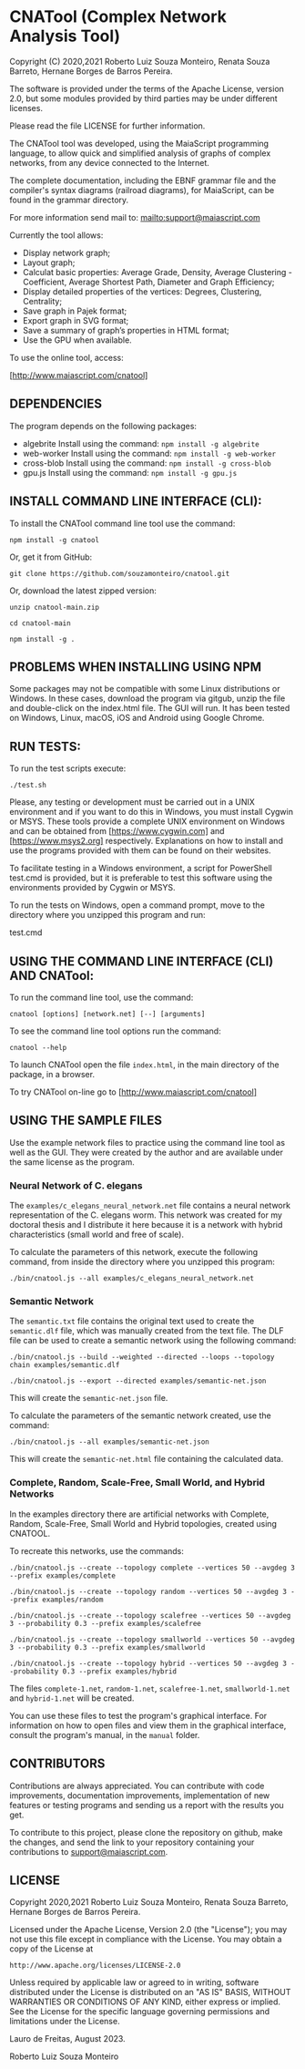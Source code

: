 # CNATool (Complex Network Analysis Tool)

Copyright (C) 2020,2021 Roberto Luiz Souza Monteiro, Renata Souza Barreto, Hernane Borges de Barros Pereira.

The software is provided under the terms of the Apache License, version 2.0, but some modules provided
by third parties may be under different licenses.

Please read the file LICENSE for further information.

The CNATool tool was developed, using the MaiaScript programming language, to allow quick and simplified analysis of graphs of complex networks, from any device connected to the Internet.

The complete documentation, including the EBNF grammar file and the compiler's
syntax diagrams (railroad diagrams), for MaiaScript, can be found in the grammar directory.

For more information send mail to: [mailto:support@maiascript.com](mailto:support@maiascript.com)

Currently the tool allows:

- Display network graph;
- Layout graph;
- Calculat basic properties: Average Grade, Density, Average Clustering - Coefficient, Average Shortest Path, Diameter and Graph Efficiency;
- Display detailed properties of the vertices: Degrees, Clustering, Centrality;
- Save graph in Pajek format;
- Export graph in SVG format;
- Save a summary of graph’s properties in HTML format;
- Use the GPU when available.

To use the online tool, access:

[http://www.maiascript.com/cnatool]

## DEPENDENCIES

The program depends on the following packages:
- algebrite
Install using the command:
`npm install -g algebrite`
- web-worker
Install using the command:
`npm install -g web-worker`
- cross-blob
Install using the command:
`npm install -g cross-blob`
- gpu.js
Install using the command:
`npm install -g gpu.js`

## INSTALL COMMAND LINE INTERFACE (CLI):

To install the CNATool command line tool use the command:

`npm install -g cnatool`

Or, get it from GitHub:

`git clone https://github.com/souzamonteiro/cnatool.git`

Or, download the latest zipped version:

`unzip cnatool-main.zip`

`cd cnatool-main`

`npm install -g .`

## PROBLEMS WHEN INSTALLING USING NPM

Some packages may not be compatible with some Linux distributions or Windows. In these cases, download the program via gitgub, unzip the file and double-click on the index.html file. The GUI will run. It has been tested on Windows, Linux, macOS, iOS and Android using Google Chrome.

## RUN TESTS:

To run the test scripts execute:

`./test.sh`

Please, any testing or development must be carried out in a UNIX environment and if you want to do this in Windows, you must install Cygwin or MSYS. These tools provide a complete UNIX environment on Windows and can be obtained from [https://www.cygwin.com] and [https://www.msys2.org] respectively. Explanations on how to install and use the programs provided with them can be found on their websites.

To facilitate testing in a Windows environment, a script for PowerShell test.cmd is provided, but it is preferable to test this software using the environments provided by Cygwin or MSYS.

To run the tests on Windows, open a command prompt, move to the directory where you unzipped this program and run:

test.cmd

## USING THE COMMAND LINE INTERFACE (CLI) AND CNATool:

To run the command line tool, use the command:

`cnatool [options] [network.net] [--] [arguments]`

To see the command line tool options run the command:

`cnatool --help`

To launch CNATool open the file `index.html`, in the main directory of the package, in a browser.

To try CNATool on-line go to [http://www.maiascript.com/cnatool]

## USING THE SAMPLE FILES

Use the example network files to practice using the command line tool as well as the GUI. They were created by the author and are available under the same license as the program.

### Neural Network of C. elegans

The `examples/c_elegans_neural_network.net` file contains a neural network representation of the C. elegans worm. This network was created for my doctoral thesis and I distribute it here because it is a network with hybrid characteristics (small world and free of scale).

To calculate the parameters of this network, execute the following command, from inside the directory where you unzipped this program:

`./bin/cnatool.js --all examples/c_elegans_neural_network.net`

### Semantic Network

The `semantic.txt` file contains the original text used to create the `semantic.dlf` file, which was manually created from the text file. The DLF file can be used to create a semantic network using the following command:

`./bin/cnatool.js --build --weighted --directed --loops --topology chain examples/semantic.dlf`

`./bin/cnatool.js --export --directed examples/semantic-net.json`

This will create the `semantic-net.json` file.

To calculate the parameters of the semantic network created, use the command:

`./bin/cnatool.js --all examples/semantic-net.json`

This will create the `semantic-net.html` file containing the calculated data.

### Complete, Random, Scale-Free, Small World, and Hybrid Networks

In the examples directory there are artificial networks with Complete, Random, Scale-Free, Small World and Hybrid topologies, created using CNATOOL.

To recreate this networks, use the commands:

`./bin/cnatool.js --create --topology complete --vertices 50 --avgdeg 3 --prefix examples/complete`

`./bin/cnatool.js --create --topology random --vertices 50 --avgdeg 3 --prefix examples/random`

`./bin/cnatool.js --create --topology scalefree --vertices 50 --avgdeg 3 --probability 0.3 --prefix examples/scalefree`

`./bin/cnatool.js --create --topology smallworld --vertices 50 --avgdeg 3 --probability 0.3 --prefix examples/smallworld`

`./bin/cnatool.js --create --topology hybrid --vertices 50 --avgdeg 3 --probability 0.3 --prefix examples/hybrid`

The files `complete-1.net`, `random-1.net`, `scalefree-1.net`, `smallworld-1.net` and `hybrid-1.net` will be created.

You can use these files to test the program's graphical interface. For information on how to open files and view them in the graphical interface, consult the program's manual, in the `manual` folder.

## CONTRIBUTORS

Contributions are always appreciated. You can contribute with code improvements, documentation improvements, implementation of new features or testing programs and sending us a report with the results you get.

To contribute to this project, please clone the repository on github, make the changes, and send the link to your repository containing your contributions to support@maiascript.com.

## LICENSE

Copyright 2020,2021 Roberto Luiz Souza Monteiro, Renata Souza Barreto, Hernane Borges de Barros Pereira.

Licensed under the Apache License, Version 2.0 (the "License");
you may not use this file except in compliance with the License.
You may obtain a copy of the License at

    http://www.apache.org/licenses/LICENSE-2.0

Unless required by applicable law or agreed to in writing, software
distributed under the License is distributed on an "AS IS" BASIS,
WITHOUT WARRANTIES OR CONDITIONS OF ANY KIND, either express or implied.
See the License for the specific language governing permissions and
limitations under the License.

Lauro de Freitas, August 2023.

Roberto Luiz Souza Monteiro
